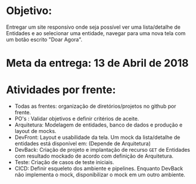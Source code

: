 # Objetivo:
Entregar um site responsivo onde seja possível ver uma lista/detalhe de Entidades e ao selecionar uma entidade, navegar para uma nova tela com um botão escrito "Doar Agora".

# Meta da entrega: 13 de Abril de 2018

# Atividades por frente:
* Todas as frentes: organização de diretórios/projetos no github por frente.
* PO's : Validar objetivos e definir critérios de aceite.
* Arquitetura: Modelagem de entidades, banco de dados e produção e layout de mocks.
* DevFront: Layout e usabilidade da tela. Um mock da lista/detalhe de entidades está disponível em: (Depende de Arquitetura)
* DevBack: Criação de projeto e implantação de recurso `GET` de Entidades com resultado mockado de acordo com definição de Arquitetura.
* Teste: Criação de casos de teste iniciais.
* CICD: Definir esqueleto dos ambiente e pipelines. Enquanto DevBack não implementa o mock, disponibilizar o mock em um outro ambiente.

